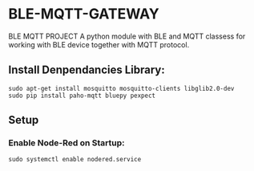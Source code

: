 # BLE-MQTT-GATEWAY
BLE MQTT PROJECT
A python module with BLE and MQTT classess for working with BLE device together with MQTT protocol.

## Install Denpendancies Library:
```
sudo apt-get install mosquitto mosquitto-clients libglib2.0-dev
sudo pip install paho-mqtt bluepy pexpect
```

## Setup

### Enable Node-Red on Startup:
```
sudo systemctl enable nodered.service
```
